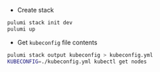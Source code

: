 
- Create stack

```bash
pulumi stack init dev
pulumi up
```

- Get `kubeconfig` file contents

```bash
pulumi stack output kubeconfig > kubeconfig.yml
KUBECONFIG=./kubeconfig.yml kubectl get nodes
```
